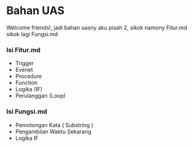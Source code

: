 # Bahan UAS
Welcome friends!, jadi bahan uasny aku pisah 2, sikok namony Fitur.md sikok lagi Fungsi.md
### Isi Fitur.md
- Trigger
- Evenet
- Procedure
- Function
- Logika (IF)
- Perulanggan (Loop)

### Isi Fungsi.md
- Pemotongan Kata ( Substring )
- Pengambilan Waktu Sekarang 
- Logika IF
